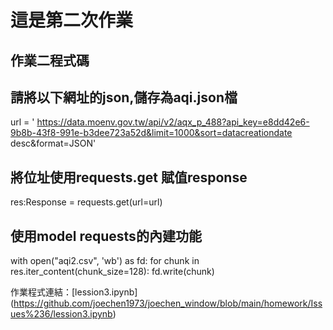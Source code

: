 # 這是第二次作業
## 作業二程式碼

## 請將以下網址的json,儲存為aqi.json檔


url = '	https://data.moenv.gov.tw/api/v2/aqx_p_488?api_key=e8dd42e6-9b8b-43f8-991e-b3dee723a52d&limit=1000&sort=datacreationdate desc&format=JSON'
## 將位址使用requests.get 賦值response

res:Response = requests.get(url=url)
## 使用model requests的內建功能

with open("aqi2.csv", 'wb') as fd:
    for chunk in res.iter_content(chunk_size=128):
        fd.write(chunk)

作業程式連結：[lession3.ipynb] (https://github.com/joechen1973/joechen_window/blob/main/homework/Issues%236/lession3.ipynb)